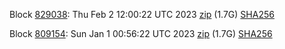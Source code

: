Block [829038](https://testnet-insight.dashevo.org/insight/block/0000000d56faba08197d3eb4364f9ae640db60e0d27e813cd3a2d2aaf899957c): Thu Feb  2 12:00:22 UTC 2023 [zip](https://dash-bootstrap-2.ams3.digitaloceanspaces.com/testnet/2023-02-02/bootstrap.dat.zip) (1.7G) [SHA256](https://dash-bootstrap-2.ams3.digitaloceanspaces.com/testnet/2023-02-02/sha256.txt)

Block [809154](https://testnet-insight.dashevo.org/insight/block/0000009d55f602d92d174f1b02e944f7368b8e6387331f8d69ddd3a059fc12fd): Sun Jan  1 00:56:22 UTC 2023 [zip](https://dash-bootstrap-2.ams3.digitaloceanspaces.com/testnet/2023-01-01/bootstrap.dat.zip) (1.7G) [SHA256](https://dash-bootstrap-2.ams3.digitaloceanspaces.com/testnet/2023-01-01/sha256.txt)
